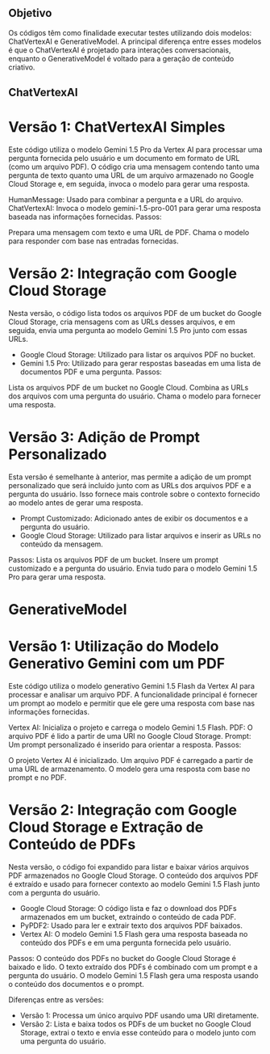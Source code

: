 ## Objetivo
Os códigos têm como finalidade executar testes utilizando dois modelos: ChatVertexAI e GenerativeModel. A principal diferença entre esses modelos é que o ChatVertexAI é projetado para interações conversacionais, enquanto o GenerativeModel é voltado para a geração de conteúdo criativo.

## ChatVertexAI 
# Versão 1: ChatVertexAI Simples 
Este código utiliza o modelo Gemini 1.5 Pro da Vertex AI para processar uma pergunta fornecida pelo usuário e um documento em formato de URL (como um arquivo PDF). O código cria uma mensagem contendo tanto uma pergunta de texto quanto uma URL de um arquivo armazenado no Google Cloud Storage e, em seguida, invoca o modelo para gerar uma resposta.

HumanMessage: Usado para combinar a pergunta e a URL do arquivo.
ChatVertexAI: Invoca o modelo gemini-1.5-pro-001 para gerar uma resposta baseada nas informações fornecidas.
Passos:

Prepara uma mensagem com texto e uma URL de PDF.
Chama o modelo para responder com base nas entradas fornecidas.

# Versão 2: Integração com Google Cloud Storage 
Nesta versão, o código lista todos os arquivos PDF de um bucket do Google Cloud Storage, cria mensagens com as URLs desses arquivos, e em seguida, envia uma pergunta ao modelo Gemini 1.5 Pro junto com essas URLs.

- Google Cloud Storage: Utilizado para listar os arquivos PDF no bucket.
- Gemini 1.5 Pro: Utilizado para gerar respostas baseadas em uma lista de documentos PDF e uma pergunta.
Passos:

Lista os arquivos PDF de um bucket no Google Cloud.
Combina as URLs dos arquivos com uma pergunta do usuário.
Chama o modelo para fornecer uma resposta.

# Versão 3: Adição de Prompt Personalizado
Esta versão é semelhante à anterior, mas permite a adição de um prompt personalizado que será incluído junto com as URLs dos arquivos PDF e a pergunta do usuário. Isso fornece mais controle sobre o contexto fornecido ao modelo antes de gerar uma resposta.

- Prompt Customizado: Adicionado antes de exibir os documentos e a pergunta do usuário.
- Google Cloud Storage: Utilizado para listar arquivos e inserir as URLs no conteúdo da mensagem.

Passos:
Lista os arquivos PDF de um bucket.
Insere um prompt customizado e a pergunta do usuário.
Envia tudo para o modelo Gemini 1.5 Pro para gerar uma resposta.

# GenerativeModel
# Versão 1: Utilização do Modelo Generativo Gemini com um PDF
Este código utiliza o modelo generativo Gemini 1.5 Flash da Vertex AI para processar e analisar um arquivo PDF. A funcionalidade principal é fornecer um prompt ao modelo e permitir que ele gere uma resposta com base nas informações fornecidas.

Vertex AI: Inicializa o projeto e carrega o modelo Gemini 1.5 Flash.
PDF: O arquivo PDF é lido a partir de uma URI no Google Cloud Storage.
Prompt: Um prompt personalizado é inserido para orientar a resposta.
Passos:

O projeto Vertex AI é inicializado.
Um arquivo PDF é carregado a partir de uma URL de armazenamento.
O modelo gera uma resposta com base no prompt e no PDF.

# Versão 2: Integração com Google Cloud Storage e Extração de Conteúdo de PDFs
Nesta versão, o código foi expandido para listar e baixar vários arquivos PDF armazenados no Google Cloud Storage. O conteúdo dos arquivos PDF é extraído e usado para fornecer contexto ao modelo Gemini 1.5 Flash junto com a pergunta do usuário.

- Google Cloud Storage: O código lista e faz o download dos PDFs armazenados em um bucket, extraindo o conteúdo de cada PDF.
- PyPDF2: Usado para ler e extrair texto dos arquivos PDF baixados.
- Vertex AI: O modelo Gemini 1.5 Flash gera uma resposta baseada no conteúdo dos PDFs e em uma pergunta fornecida pelo usuário.

Passos:
O conteúdo dos PDFs no bucket do Google Cloud Storage é baixado e lido.
O texto extraído dos PDFs é combinado com um prompt e a pergunta do usuário.
O modelo Gemini 1.5 Flash gera uma resposta usando o conteúdo dos documentos e o prompt.

Diferenças entre as versões:
- Versão 1: Processa um único arquivo PDF usando uma URI diretamente.
- Versão 2: Lista e baixa todos os PDFs de um bucket no Google Cloud Storage, extrai o texto e envia esse conteúdo para o modelo junto com uma pergunta do usuário.

